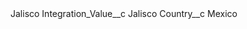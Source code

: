 <?xml version="1.0" encoding="UTF-8"?>
<CustomMetadata xmlns="http://soap.sforce.com/2006/04/metadata" xmlns:xsi="http://www.w3.org/2001/XMLSchema-instance" xmlns:xsd="http://www.w3.org/2001/XMLSchema">
	<label>Jalisco</label>
	<values>
		<field>Integration_Value__c</field>
		<value xsi:type="xsd:string">Jalisco</value>
	</values>
	<values>
		<field>Country__c</field>
		<value xsi:type="xsd:string">Mexico</value>
	</values>
</CustomMetadata>